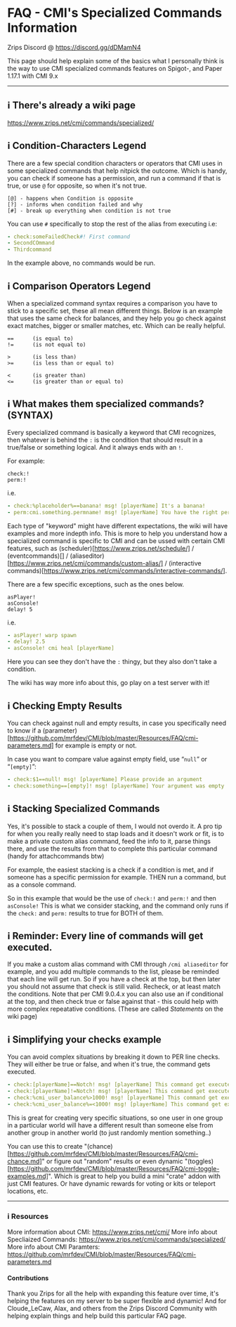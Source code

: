 # FAQ - CMI's Specialized Commands Information

Zrips Discord @ https://discord.gg/dDMamN4

This page should help explain some of the basics what I personally think is the way to use CMI specialized commands features on Spigot-, and Paper 1.17.1 with CMI 9.x

---

## <g-emoji class="g-emoji" alias="information_source" fallback-src="https://github.githubassets.com/images/icons/emoji/unicode/2139.png">ℹ️</g-emoji> There's already a wiki page

https://www.zrips.net/cmi/commands/specialized/

## <g-emoji class="g-emoji" alias="information_source" fallback-src="https://github.githubassets.com/images/icons/emoji/unicode/2139.png">ℹ️</g-emoji> Condition-Characters Legend

There are a few special condition characters or operators that CMI uses in some specialized commands that help nitpick the outcome. Which is handy, you can check if someone has a permission, and run a command if that is true, or use `@` for opposite, so when it's not true.

```
[@] - happens when Condition is opposite
[?] - informs when condition failed and why
[#] - break up everything when condition is not true
```

You can use `#` specifically to stop the rest of the alias from executing i.e:
```yml
- check:someFailedCheck#! First command
- SecondCOmmand
- Thirdcommand
```
In the example above, no commands would be run.

## <g-emoji class="g-emoji" alias="information_source" fallback-src="https://github.githubassets.com/images/icons/emoji/unicode/2139.png">ℹ️</g-emoji> Comparison Operators Legend

When a specialized command syntax requires a comparison you have to stick to a specific set, these all mean different things. Below is an example that uses the same check for balances, and they help you go check against exact matches, bigger or smaller matches, etc. Which can be really helpful.

```
==      (is equal to) 
!=      (is not equal to) 

>       (is less than)
>=      (is less than or equal to)

<       (is greater than)
<=      (is greater than or equal to)
```

## <g-emoji class="g-emoji" alias="information_source" fallback-src="https://github.githubassets.com/images/icons/emoji/unicode/2139.png">ℹ️</g-emoji> What makes them specialized commands? (SYNTAX)

Every specialized command is basically a keyword that CMI recognizes, then whatever is behind the `:` is the condition that should result in a true/false or something logical. And it always ends with an `!`.

For example:
```
check:!
perm:!
```
i.e.
```yml
- check:%placeholder%==banana! msg! [playerName] It's a banana!
- perm:cmi.something.permname! msg! [playerName] You have the right permissions!
```

Each type of "keyword" might have different expectations, the wiki will have examples and more indepth info. This is more to help you understand how a specialized command is specific to CMI and can be ussed with certain CMI features, such as (scheduler)[https://www.zrips.net/schedule/] / (eventcommands)[] / (aliaseditor)[https://www.zrips.net/cmi/commands/custom-alias/] / (interactive commands)[https://www.zrips.net/cmi/commands/interactive-commands/].

There are a few specific exceptions, such as the ones below. 
```
asPlayer!
asConsole!
delay! 5
```
i.e.
```yml
- asPlayer! warp spawn
- delay! 2.5
- asConsole! cmi heal [playerName]
```
Here you can see they don't have the `:` thingy, but they also don't take a condition. 

The wiki has way more info about this, go play on a test server with it!

## <g-emoji class="g-emoji" alias="information_source" fallback-src="https://github.githubassets.com/images/icons/emoji/unicode/2139.png">ℹ️</g-emoji> Checking Empty Results

You can check against null and empty results, in case you specifically need to know if a (parameter)[https://github.com/mrfdev/CMI/blob/master/Resources/FAQ/cmi-parameters.md] for example is empty or not.

In case you want to compare value against empty field, use “`null`” or “`[empty]`”:
```yml
- check:$1==null! msg! [playerName] Please provide an argument
- check:something==[empty]! msg! [playerName] Your argument was empty
```

## <g-emoji class="g-emoji" alias="information_source" fallback-src="https://github.githubassets.com/images/icons/emoji/unicode/2139.png">ℹ️</g-emoji> Stacking Specialized Commands

Yes, it's possible to stack a couple of them, I would not overdo it. A pro tip for when you really really need to stap loads and it doesn't work or fit, is to make a private custom alias command, feed the info to it, parse things there, and use the results from that to complete this particular command (handy for attachcommands btw)

For example, the easiest stacking is a check if a condition is met, and if someone has a specific permission for example. THEN run a command, but as a console command. 

So in this example that would be the use of `check:!` and `perm:!` and then `asConsole!` This is what we consider stacking, and the command only runs if the `check:` and `perm:` results to true for BOTH of them.

## <g-emoji class="g-emoji" alias="information_source" fallback-src="https://github.githubassets.com/images/icons/emoji/unicode/2139.png">ℹ️</g-emoji> Reminder: Every line of commands will get executed.

If you make a custom alias command with CMI through `/cmi aliaseditor` for example, and you add multiple commands to the list, please be reminded that each line will get run. So if you have a check at the top, but then later you should not assume that check is still valid. Recheck, or at least match the conditions. Note that per CMI 9.0.4.x you can also use an if conditional at the top, and then check true or false against that - this could help with more complex repeatative conditions. (These are called _Statements_ on the wiki page)

## <g-emoji class="g-emoji" alias="information_source" fallback-src="https://github.githubassets.com/images/icons/emoji/unicode/2139.png">ℹ️</g-emoji> Simplifying your checks example

You can avoid complex situations by breaking it down to PER line checks. They will either be true or false, and when it's true, the command gets executed. 

```yml
- check:[playerName]==Notch! msg! [playerName] This command get executed because your name is "Notch".
- check:[playerName]!=Notch! msg! [playerName] This command get executed because you are nit "Notch".
- check:%cmi_user_balance%>1000! msg! [playerName] This command get executed because your cmi /balance is more than 1000.
- check:%cmi_user_balance%=<1000! msg! [playerName] This command get executed because your cmi /balance is less than or equal to 1000.
```

This is great for creating very specific situations, so one user in one group in a particular world will have a different result than someone else from another group in another world (to just randomly mention something..) 

You can use this to create "(chance)[https://github.com/mrfdev/CMI/blob/master/Resources/FAQ/cmi-chance.md]" or figure out "random" results or even dynamic "(toggles)[https://github.com/mrfdev/CMI/blob/master/Resources/FAQ/cmi-toggle-examples.md]". Which is great to help you build a mini "crate" addon with just CMI features. Or have dynamic rewards for voting or kits or teleport locations, etc. 

---

### <g-emoji class="g-emoji" alias="information_source" fallback-src="https://github.githubassets.com/images/icons/emoji/unicode/2139.png">ℹ️</g-emoji> Resources

More information about CMI: https://www.zrips.net/cmi/
More info about Specliaized Commands: https://www.zrips.net/cmi/commands/specialized/
More info about CMI Paramters: https://github.com/mrfdev/CMI/blob/master/Resources/FAQ/cmi-parameters.md

#### Contributions

Thank you Zrips for all the help with expanding this feature over time, it's helping the features on my server to be super flexible and dynamic! 
And for Cloude_LeCaw, Alax, and others from the Zrips Discord Community with helping explain things and help build this particular FAQ page.
